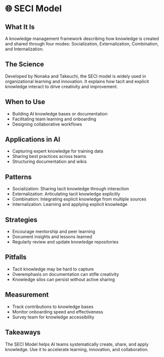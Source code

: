 # 🌐 SECI Model

## What It Is
A knowledge management framework describing how knowledge is created and shared through four modes: Socialization, Externalization, Combination, and Internalization.

## The Science
Developed by Nonaka and Takeuchi, the SECI model is widely used in organizational learning and innovation. It explains how tacit and explicit knowledge interact to drive creativity and improvement.

## When to Use
- Building AI knowledge bases or documentation
- Facilitating team learning and onboarding
- Designing collaborative workflows

## Applications in AI
- Capturing expert knowledge for training data
- Sharing best practices across teams
- Structuring documentation and wikis

## Patterns
- Socialization: Sharing tacit knowledge through interaction
- Externalization: Articulating tacit knowledge explicitly
- Combination: Integrating explicit knowledge from multiple sources
- Internalization: Learning and applying explicit knowledge

## Strategies
- Encourage mentorship and peer learning
- Document insights and lessons learned
- Regularly review and update knowledge repositories

## Pitfalls
- Tacit knowledge may be hard to capture
- Overemphasis on documentation can stifle creativity
- Knowledge silos can persist without active sharing

## Measurement
- Track contributions to knowledge bases
- Monitor onboarding speed and effectiveness
- Survey team for knowledge accessibility

## Takeaways
The SECI Model helps AI teams systematically create, share, and apply knowledge. Use it to accelerate learning, innovation, and collaboration.
